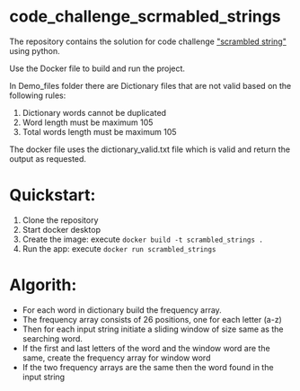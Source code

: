 # code_challenge_scrmabled_strings
The repository contains the solution for code challenge ["scrambled string"](https://codingcompetitions.withgoogle.com/kickstart/round/0000000000050edf/0000000000051004) using python.

Use the Docker file to build and run the project.

In Demo_files folder there are Dictionary files that are not valid based on the following rules:
1. Dictionary words cannot be duplicated
2. Word length must be maximum 105
3. Total words length must be maximum 105


The docker file uses the dictionary_valid.txt file which is valid and return the output as requested.


# Quickstart:
1. Clone the repository
2. Start docker desktop
3. Create the image: execute `docker build -t scrambled_strings .` 
4. Run the app: execute `docker run scrambled_strings`


# Algorith:

* For each word in dictionary build the frequency array.
* The frequency array consists of 26 positions, one for each letter (a-z)
* Then for each input string initiate a sliding window of size same as the searching word.
* If the first and last letters of the word and the window word are the same, create the frequency array for window word
* If the two frequency arrays are the same then the word found in the input string
